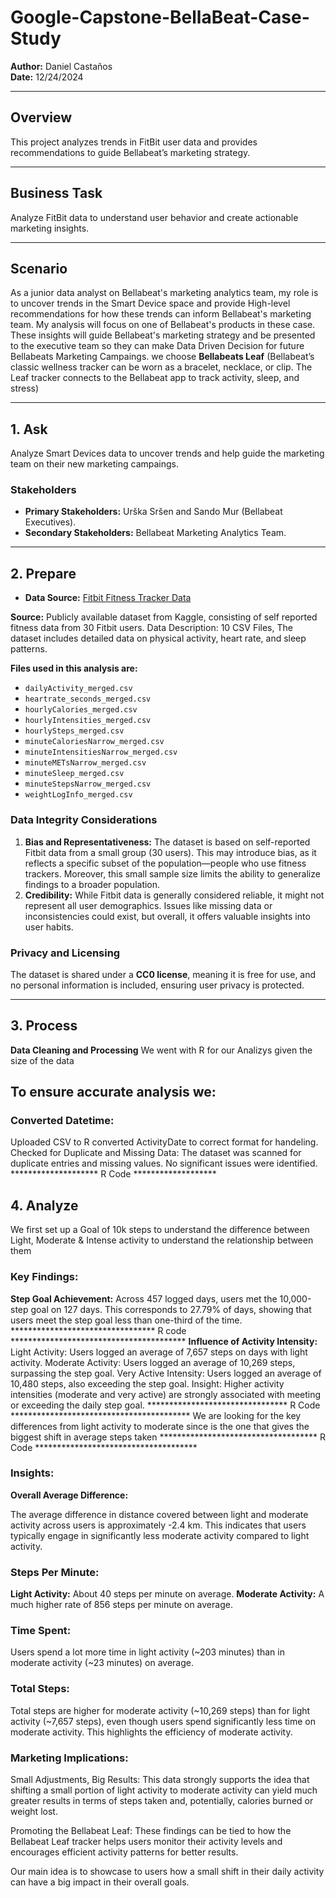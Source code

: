 # **Google-Capstone-BellaBeat-Case-Study**

**Author:** Daniel Castaños  
**Date:** 12/24/2024 

---

## **Overview** 
This project analyzes trends in FitBit user data and provides recommendations to guide Bellabeat’s marketing strategy.  

---

## **Business Task**  
Analyze FitBit data to understand user behavior and create actionable marketing insights. 

---

## **Scenario**
As a junior data analyst on Bellabeat's marketing analytics team, my role is to uncover trends in the Smart Device space and provide High-level recommendations for how these trends can inform Bellabeat's marketing team. My analysis will focus on one of Bellabeat's products in these case. These insights will guide Bellabeat's marketing strategy and be presented to the executive team so they can make Data Driven Decision for future Bellabeats Marketing Campaings.
we choose **Bellabeats Leaf** (Bellabeat’s classic wellness tracker can be worn as a bracelet, necklace, or clip. The Leaf tracker connects to the Bellabeat app to track activity, sleep, and stress)

---

## 1. **Ask**
Analyze Smart Devices data to uncover trends and help guide the marketing team on their new marketing campaings.
### Stakeholders
- **Primary Stakeholders:** Urška Sršen and Sando Mur (Bellabeat Executives).  
- **Secondary Stakeholders:** Bellabeat Marketing Analytics Team.

---

## 2. **Prepare**
- **Data Source:** [Fitbit Fitness Tracker Data](https://www.kaggle.com/arashnic/fitbit)

**Source:** Publicly available dataset from Kaggle, consisting of self reported fitness data from 30 Fitbit users.
Data Description: 10 CSV Files, The dataset includes detailed data on physical activity, heart rate, and sleep patterns. 

**Files used in this analysis are:**

- `dailyActivity_merged.csv`
- `heartrate_seconds_merged.csv`
- `hourlyCalories_merged.csv`
- `hourlyIntensities_merged.csv`
- `hourlySteps_merged.csv`
- `minuteCaloriesNarrow_merged.csv`
- `minuteIntensitiesNarrow_merged.csv`
- `minuteMETsNarrow_merged.csv`
- `minuteSleep_merged.csv`
- `minuteStepsNarrow_merged.csv`
- `weightLogInfo_merged.csv`

### **Data Integrity Considerations**
1. **Bias and Representativeness:** 
The dataset is based on self-reported Fitbit data from a small group (30 users). This may introduce bias, as it reflects a specific subset of the population—people who use fitness trackers. Moreover, this small sample size limits the ability to generalize findings to a broader population.
2. **Credibility:** 
While Fitbit data is generally considered reliable, it might not represent all user demographics. Issues like missing data or inconsistencies could exist, but overall, it offers valuable insights into user habits.

### **Privacy and Licensing**
The dataset is shared under a **CC0 license**, meaning it is free for use, and no personal information is included, ensuring user privacy is protected.

---

## 3. Process
**Data Cleaning and Processing**
We went with R for our Analizys given the size of the data
## To ensure accurate analysis we:
### Converted Datetime: 
Uploaded CSV to R converted ActivityDate to correct format for handeling.
Checked for Duplicate and Missing Data: The dataset was scanned for duplicate entries and missing values. No significant issues were identified.
******************** R Code *******************

## **4. Analyze**
We first set up a Goal of 10k steps to understand the difference between Light, Moderate & Intense activity to understand the relationship between them

### **Key Findings:**

**Step Goal Achievement:**
Across 457 logged days, users met the 10,000-step goal on 127 days.
This corresponds to 27.79% of days, showing that users meet the step goal less than one-third of the time.
********************************* R code ****************************************
**Influence of Activity Intensity:**
Light Activity: Users logged an average of 7,657 steps on days with light activity.
Moderate Activity: Users logged an average of 10,269 steps, surpassing the step goal.
Very Active Intensity: Users logged an average of 10,480 steps, also exceeding the step goal.
Insight: Higher activity intensities (moderate and very active) are strongly associated with meeting or exceeding the daily step goal.
******************************** R Code *****************************************
We are looking for the key differences from light activity to moderate since is the one that gives the biggest shift in average steps taken
************************************ R Code *************************************
### **Insights:**
**Overall Average Difference:**

The average difference in distance covered between light and moderate activity across users is approximately -2.4 km. This indicates that users typically engage in significantly less moderate activity compared to light activity.

### **Steps Per Minute:**

**Light Activity:** About 40 steps per minute on average.
**Moderate Activity:** A much higher rate of 856 steps per minute on average.

### **Time Spent:**

Users spend a lot more time in light activity (~203 minutes) than in moderate activity (~23 minutes) on average.

### **Total Steps:**

Total steps are higher for moderate activity (~10,269 steps) than for light activity (~7,657 steps), even though users spend significantly less time on moderate activity. This highlights the efficiency of moderate activity.

### **Marketing Implications:**

Small Adjustments, Big Results: This data strongly supports the idea that shifting a small portion of light activity to moderate activity can yield much greater results in terms of steps taken and, potentially, calories burned or weight lost.

Promoting the Bellabeat Leaf: These findings can be tied to how the Bellabeat Leaf tracker helps users monitor their activity levels and encourages efficient activity patterns for better results.

Our main idea is to showcase to users how a small shift in their daily activity can have a big impact in their overall goals.



